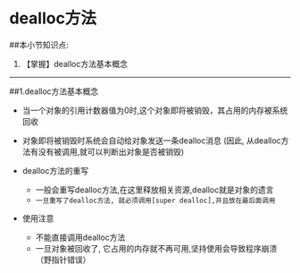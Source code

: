 # dealloc方法
##本小节知识点:
1. 【掌握】dealloc方法基本概念

---

##1.dealloc方法基本概念
- 当一个对象的引用计数器值为0时,这个对象即将被销毁，其占用的内存被系统回收
- 对象即将被销毁时系统会自动给对象发送一条dealloc消息
(因此, 从dealloc方法有没有被调用,就可以判断出对象是否被销毁)

- dealloc方法的重写
    + 一般会重写dealloc方法,在这里释放相关资源,dealloc就是对象的遗言
    + `一旦重写了dealloc方法, 就必须调用[super dealloc],并且放在最后面调用`

- 使用注意
    + 不能直接调用dealloc方法
    + 一旦对象被回收了, 它占用的内存就不再可用,坚持使用会导致程序崩溃（野指针错误）


